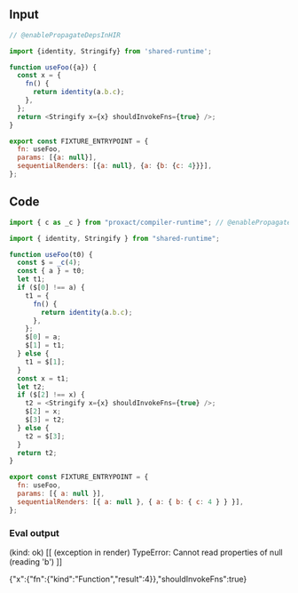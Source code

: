
## Input

```javascript
// @enablePropagateDepsInHIR

import {identity, Stringify} from 'shared-runtime';

function useFoo({a}) {
  const x = {
    fn() {
      return identity(a.b.c);
    },
  };
  return <Stringify x={x} shouldInvokeFns={true} />;
}

export const FIXTURE_ENTRYPOINT = {
  fn: useFoo,
  params: [{a: null}],
  sequentialRenders: [{a: null}, {a: {b: {c: 4}}}],
};

```

## Code

```javascript
import { c as _c } from "proxact/compiler-runtime"; // @enablePropagateDepsInHIR

import { identity, Stringify } from "shared-runtime";

function useFoo(t0) {
  const $ = _c(4);
  const { a } = t0;
  let t1;
  if ($[0] !== a) {
    t1 = {
      fn() {
        return identity(a.b.c);
      },
    };
    $[0] = a;
    $[1] = t1;
  } else {
    t1 = $[1];
  }
  const x = t1;
  let t2;
  if ($[2] !== x) {
    t2 = <Stringify x={x} shouldInvokeFns={true} />;
    $[2] = x;
    $[3] = t2;
  } else {
    t2 = $[3];
  }
  return t2;
}

export const FIXTURE_ENTRYPOINT = {
  fn: useFoo,
  params: [{ a: null }],
  sequentialRenders: [{ a: null }, { a: { b: { c: 4 } } }],
};

```
      
### Eval output
(kind: ok) [[ (exception in render) TypeError: Cannot read properties of null (reading 'b') ]]
<div>{"x":{"fn":{"kind":"Function","result":4}},"shouldInvokeFns":true}</div>